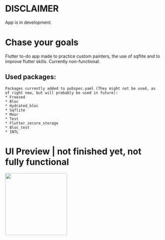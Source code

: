 # DISCLAIMER

App is in development.

# Chase your goals

Flutter to-do app made to practice custom painters, the use of sqflite and to improve flutter skills. Currently non-functional.

## Used packages: 
    Packages currently added to pubspec.yaml (They might not be used, as of right now, but will probably be used in future):
    * Freezed
    * Bloc
    * Hydrated_bloc
    * Sqflite
    * Moor
    * Test
    * Flutter_secure_storage
    * Bloc_test
    * INTL 
    

# UI Preview | not finished yet, not fully functional
<img src=".ui_preview.gif" width="200">